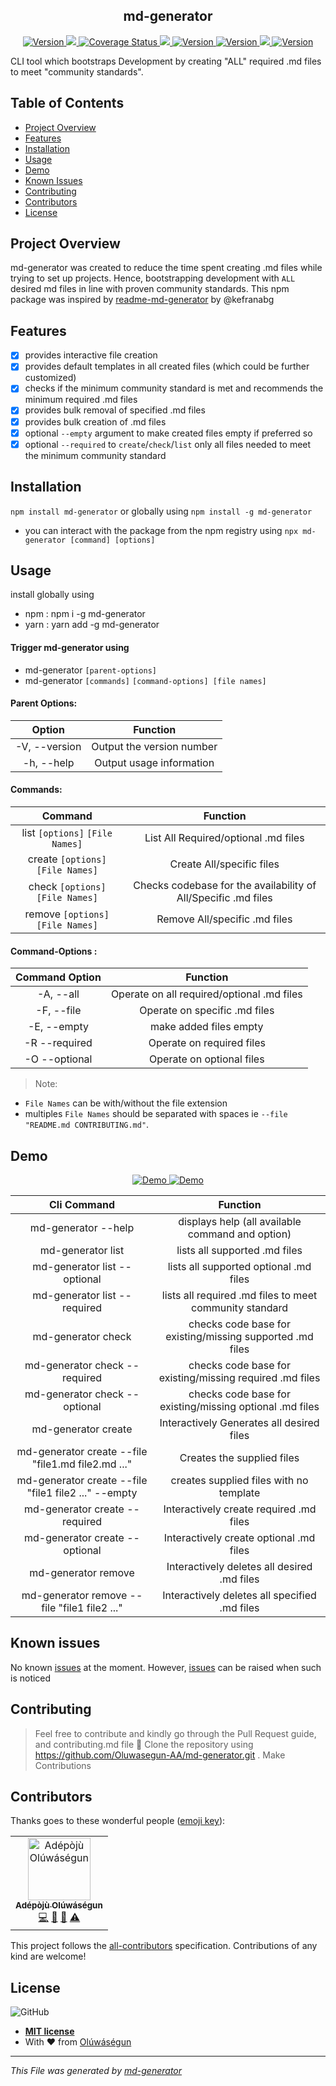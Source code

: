 <h2 align="center">md-generator</h2>
<p align="center">
<a href="https://travis-ci.org/Oluwasegun-AA/md-generator" target="_blank">
    <img alt="Version" src="https://travis-ci.org/Oluwasegun-AA/md-generator.svg?branch=develop">
</a>

<a href="https://codeclimate.com/github/Oluwasegun-AA/md-generator/test_coverage">
    <img src="https://api.codeclimate.com/v1/badges/2b739eec6ec45004c4cd/test_coverage" />
</a>

<a href='https://coveralls.io/github/Oluwasegun-AA/md-generator?branch=develop'>
<img src='https://coveralls.io/repos/github/Oluwasegun-AA/md-generator/badge.svg?branch=develop' alt='Coverage Status' />
</a>

<a href="https://codeclimate.com/github/Oluwasegun-AA/md-generator/maintainability">
    <img src="https://api.codeclimate.com/v1/badges/2b739eec6ec45004c4cd/maintainability" />
</a>

<a href="https://www.npmjs.com/package/md-generator" target="_blank">
    <img alt="Version" src="https://img.shields.io/npm/v/md-generator.svg">
</a>

<a href="https://npmjs.org/package/md-generator">
    <img src="https://img.shields.io/npm/dt/md-generator.svg?style=flat" alt="Version">
</a>

<a href="https://npmjs.com/package/md-generator">
    <img src="https://img.shields.io/npm/dm/md-generator.svg?style=flat" />
</a>

<a href="#contributors">
    <img src="https://img.shields.io/badge/all_contributors-1-orange.svg?style=flat-square" alt="Version">
</a>
</p>

CLI tool which bootstraps Development by creating "ALL" required .md files to meet "community standards".

## Table of Contents

- [Project Overview](#Project-Overview)
- [Features](#Features)
- [Installation](#Installation)
- [Usage](#Usage)
- [Demo](#Demo)
- [Known Issues](#Known-Issues)
- [Contributing](#contributing)
- [Contributors](#Contributors)
- [License](#License)

## Project Overview

md-generator was created to reduce the time spent creating .md files while trying to set up projects. Hence, bootstrapping development with `ALL` desired md files in line with proven community standards.
This npm package was inspired by [readme-md-generator](https://www.npmjs.com/package/readme-md-generator) by @kefranabg

## Features

- [x] provides interactive file creation
- [x] provides default templates in all created files (which could be further customized)
- [x] checks if the minimum community standard is met and recommends the minimum required .md files
- [x] provides bulk removal of specified .md files
- [x] provides bulk creation of .md files
- [x] optional `--empty` argument to make created files empty if preferred so
- [x] optional `--required` to `create`/`check`/`list` only all files needed to meet the minimum community standard

## Installation

`npm install md-generator` or globally using `npm install -g md-generator`

- you can interact with the package from the npm registry
  using `npx md-generator [command] [options]`

## Usage

install globally using

- npm : npm i -g md-generator
- yarn : yarn add -g md-generator

#### Trigger md-generator using

- md-generator `[parent-options]`
- md-generator `[commands]` `[command-options] [file names]`

#### Parent Options:

|    Option     |         Function          |
| :-----------: | :-----------------------: |
| -V, --version | Output the version number |
|  -h, --help   | Output usage information  |

#### Commands:

|              Command              |                            Function                            |
| :-------------------------------: | :------------------------------------------------------------: |
|  list `[options]` `[File Names]`  |              List All Required/optional .md files              |
| create `[options]` `[File Names]` |                   Create All/specific files                    |
| check `[options]` `[File Names]`  | Checks codebase for the availability of All/Specific .md files |
| remove `[options]` `[File Names]` |                 Remove All/specific .md files                  |

#### Command-Options :

| Command Option |                  Function                  |
| :------------: | :----------------------------------------: |
|   -A, --all    | Operate on all required/optional .md files |
|   -F, --file   |       Operate on specific .md files        |
|  -E, --empty   |           make added files empty           |
| -R --required  |         Operate on required files          |
| -O --optional  |         Operate on optional files          |

> Note:

- `File Names` can be with/without the file extension
- multiples `File Names` should be separated with spaces ie `--file "README.md CONTRIBUTING.md"`.

## Demo

<p align="center">
  <a href="" target="">
    <img src="https://user-images.githubusercontent.com/25525765/66755090-9643aa00-ee97-11e9-99b0-adfe6ff287aa.gif" alt="Demo">
  </a>
  <a href="" target="">
    <img src="https://user-images.githubusercontent.com/25525765/66753341-db65dd00-ee93-11e9-80ed-3d279f6444c3.gif" alt="Demo">
  </a>
</p>

|                     Cli Command                      |                         Function                          |
| :--------------------------------------------------: | :-------------------------------------------------------: |
|                 md-generator --help                  |     displays help (all available command and option)      |
|                  md-generator list                   |               lists all supported .md files               |
|             md-generator list --optional             |          lists all supported optional .md files           |
|             md-generator list --required             |  lists all required .md files to meet community standard  |
|                  md-generator check                  | checks code base for existing/missing supported .md files |
|            md-generator check --required             | checks code base for existing/missing required .md files  |
|            md-generator check --optional             | checks code base for existing/missing optional .md files  |
|                 md-generator create                  |         Interactively Generates all desired files         |
|  md-generator create --file "file1.md file2.md ..."  |                Creates the supplied files                 |
| md-generator create --file "file1 file2 ..." --empty |          creates supplied files with no template          |
|            md-generator create --required            |          Interactively create required .md files          |
|            md-generator create --optional            |          Interactively create optional .md files          |
|                 md-generator remove                  |        Interactively deletes all desired .md files        |
|     md-generator remove --file "file1 file2 ..."     |       Interactively deletes all specified .md files       |

## Known issues

No known [issues](https://github.com/Oluwasegun-AA/md-generator/issues) at the moment. However, [issues](https://github.com/Oluwasegun-AA/md-generator/issues) can be raised when such is noticed

## Contributing

> Feel free to contribute and kindly go through the Pull Request guide, and contributing.md file
> 👯 Clone the repository using https://github.com/Oluwasegun-AA/md-generator.git .
> Make Contributions

## Contributors

Thanks goes to these wonderful people ([emoji key](https://allcontributors.org/docs/en/emoji-key)):

<!-- ALL-CONTRIBUTORS-LIST:START - Do not remove or modify this section -->
<!-- prettier-ignore -->
<table><tr><td align="center"><a href="https://github.com/Oluwasegun-AA"><img src="https://avatars0.githubusercontent.com/u/25525765?v=4" width="100px;" alt="Adépòjù Olúwáségun"/><br /><sub><b>Adépòjù Olúwáségun</b></sub></a><br /><a href="https://github.com/Adépòjù Olúwáségun/md-generator/commits?author=Oluwasegun-AA" title="Code">💻</a> <a href="https://github.com/Adépòjù Olúwáségun/md-generator/commits?author=Oluwasegun-AA" title="Documentation">📖</a> <a href="#maintenance-Oluwasegun-AA" title="Maintenance">🚧</a> <a href="https://github.com/Adépòjù Olúwáségun/md-generator/commits?author=Oluwasegun-AA" title="Tests">⚠️</a></td></tr></table>

<!-- ALL-CONTRIBUTORS-LIST:END -->

This project follows the [all-contributors](https://github.com/all-contributors/all-contributors) specification. Contributions of any kind are welcome!

## License

![GitHub](https://img.shields.io/github/license/mashape/apistatus.svg)

- **[MIT license]()**
- With ❤️ from <a href="https://twitter.com/Oluwasegun_AA" target="_blank">Olúwáségun</a>

---

_This File was generated by [md-generator](https://github.com/oluwasegun-AA/md-generator)_
